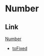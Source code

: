 # Number

## Link

[Number](https://github.com/wowww/TIL/blob/master/Dictionary/Number/Number.md)

- [toFixed]()